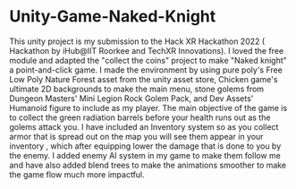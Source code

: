 # Unity-Game-Naked-Knight
This unity project is my submission to the Hack XR Hackathon 2022 ( Hackathon by iHub@IIT Roorkee and TechXR Innovations). I loved the free module and adapted the "collect the coins" project to make "Naked knight" a point-and-click game. I made the environment by using pure poly's Free Low Poly Nature Forest asset from the unity asset store, Chicken game's ultimate 2D backgrounds to make the main menu, stone golems from Dungeon Masters' Mini Legion Rock Golem Pack, and Dev Assets' Humanoid figure to include as my player. The main objective of the game is to collect the green radiation barrels before your health runs out as the golems attack you. I have included an Inventory system so as you collect armor that is spread out on the map you will see them appear in your inventory , which after equipping lower the damage that is done to you by the enemy. I added enemy AI system in my game to make them follow me and have also added blend trees to make the animations smoother to make the game flow much more impactful.
